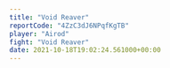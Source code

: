 ```yaml
---
title: "Void Reaver"
reportCode: "4ZzC3dJ6NPqfKgTB"
player: "Airod"
fight: "Void Reaver"
date: 2021-10-18T19:02:24.561000+00:00
---
```

